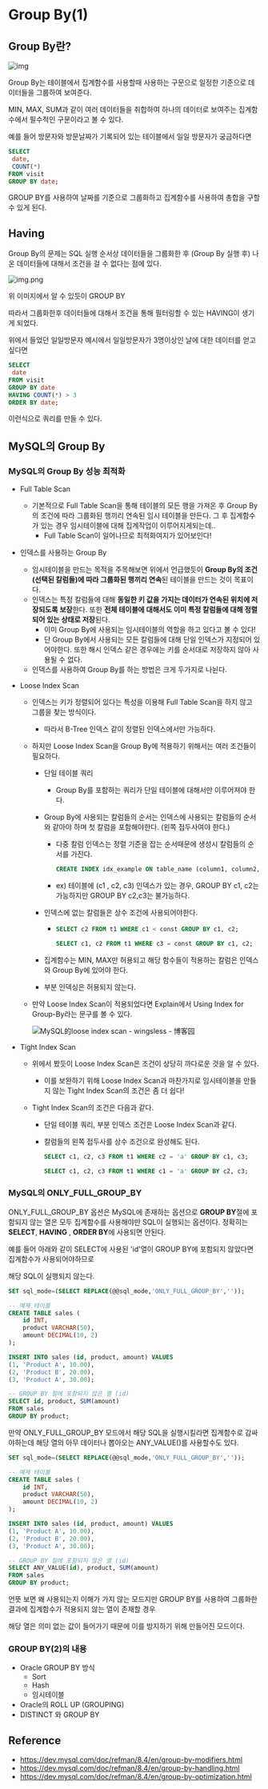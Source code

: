 # Group By(1)

## Group By란?

![img](https://blog.kakaocdn.net/dn/1kPUl/btqTEMascrt/P6HbT25ol4cWR4LfKDRK4k/img.png)

Group By는 테이블에서 집계함수를 사용할때 사용하는 구문으로 일정한 기준으로 데이터들을 그룹하여 보여준다.

MIN, MAX, SUM과 같이 여러 데이터들을 취합하여 하나의 데이터로 보여주는 집계함수에서 필수적인 구문이라고 볼 수 있다.

예를 들어 방문자와 방문날짜가 기록되어 있는 테이블에서 일일 방문자가 궁금하다면

```sql
SELECT
 date,
 COUNT(*)
FROM visit
GROUP BY date;
```

GROUP BY를 사용하여 날짜를 기준으로 그룹화하고 집계함수를 사용하여 총합을 구할 수 있게 된다.

## Having

Group By의 문제는 SQL 실행 순서상 데이터들을 그룹화한 후 (Group By 실행 후) 나온 데이터들에 대해서 조건을 걸 수 없다는 점에 있다.

![img.png](https://blog.kakaocdn.net/dn/dOq9i4/btsDQ0mOa2U/Ok1Xmn3BXiQ6ELcFzr7HLk/img.png)

위 이미지에서 알 수 있듯이 GROUP BY

따라서 그룹화한후 데이터들에 대해서 조건을 통해 필터링할 수 있는 HAVING이 생기게 되었다.

위에서 들었던 일일방문자 예시에서 일일방문자가 3명이상인 날에 대한 데이터를 얻고 싶다면

```sql
SELECT
 date
FROM visit
GROUP BY date
HAVING COUNT(*) > 3
ORDER BY date;
```

이런식으로 쿼리를 만들 수 있다.

## MySQL의 Group By



### MySQL의 Group By 성능 최적화

- Full Table Scan

  - 기본적으로 Full Table Scan을 통해 테이블의 모든 행을 가져온 후 Group By의 조건에 따라 그룹화된 행끼리 연속된 임시 테이블을 만든다. 그 후 집계함수가 있는 경우 임시테이블에 대해 집계작업이 이루어지게되는데..
    - Full Table Scan이 일어나므로 최적화여지가 있어보인다!

- 인덱스를 사용하는 Group By

  - 임시테이블을 만드는 목적을 주목해보면 위에서 언급했듯이 **Group By의 조건(선택된 칼럼들)에 따라 그룹화된 행끼리 연속**된 테이블을 만드는 것이 목표이다.
  - 인덱스는 특정 칼럼들에 대해 **동일한 키 값을 가지는 데이터가 연속된 위치에 저장되도록 보장**한다. 또한 **전체 테이블에 대해서도 이미 특정 칼럼들에 대해 정렬되어 있는 상태로 저장**된다.
    - 이미 Group By에 사용되는 임시테이블의 역할을 하고 있다고 볼 수 있다!
    - 단 Group By에서 사용되는 모든 칼럼들에 대해 단일 인덱스가 지정되어 있어야한다. 또한 해시 인덱스 같은 경우에는 키를 순서대로 저장하지 않아 사용될 수 없다.
  - 인덱스를 사용하여 Group By를 하는 방법은 크게 두가지로 나뉜다.

- Loose Index Scan

  - 인덱스는 키가 정렬되어 있다는 특성을 이용해 Full Table Scan을 하지 않고 그룹을 찾는 방식이다.

    - 따라서 B-Tree 인덱스 같이 정렬된 인덱스에서만 가능하다.

  - 하지만 Loose Index Scan을 Group By에 적용하기 위해서는 여러 조건들이 필요하다.

    - 단일 테이블 쿼리

      - Group By를 포함하는 쿼리가 단일 테이블에 대해서만 이루어져야 한다.

    - Group By에 사용되는 칼럼들의 순서는 인덱스에 사용되는 칼럼들의 순서와 같아야 하며 첫 칼럼을 포함해야한다. (왼쪽 접두사여야 한다.)

      - 다중 칼럼 인덱스는 정렬 기준을 잡는 순서때문에 생성시 칼럼들의 순서를 가진다.

        ```sql
        CREATE INDEX idx_example ON table_name (column1, column2, column3);
        ```

      - ex)  테이블에 (c1 , c2, c3) 인덱스가 있는 경우, GROUP BY c1, c2는 가능하지만 GROUP BY c2,c3는 불가능하다.

    - 인덱스에 없는 칼럼들은 상수 조건에 사용되어야한다.

      - ```sql
        SELECT c2 FROM t1 WHERE c1 < const GROUP BY c1, c2;
        ```

        ```sql
        SELECT c1, c2 FROM t1 WHERE c3 = const GROUP BY c1, c2;
        ```

    - 집계함수는 MIN, MAX만 허용되고 해당 함수들이 적용하는 칼럼은 인덱스와 Group By에 있어야 한다.

    - 부분 인덱싱은 허용되지 않는다. 

  - 만약 Loose Index Scan이 적용되었다면 Explain에서 Using Index for Group-By라는 문구를 볼 수 있다.

    ![MySQL的loose index scan - wingsless - 博客园](https://images2015.cnblogs.com/blog/352291/201512/352291-20151210223757558-1265654313.png)

- Tight Index Scan

  - 위에서 봤듯이 Loose Index Scan은 조건이 상당히 까다로운 것을 알 수 있다.

    - 이를 보완하기 위해 Loose Index Scan과 마찬가지로 임시테이블을 만들지 않는 Tight Index Scan의 조건은 좀 더 쉽다!

  - Tight Index Scan의 조건은 다음과 같다.

    - 단일 테이블 쿼리, 부분 인덱스 조건은 Loose Index Scan과 같다.

    - 칼럼들의 왼쪽 접두사를 상수 조건으로 완성해도 된다.

      ```sql
      SELECT c1, c2, c3 FROM t1 WHERE c2 = 'a' GROUP BY c1, c3;
      ```

      ```sql
      SELECT c1, c2, c3 FROM t1 WHERE c1 = 'a' GROUP BY c2, c3;
      ```

### MySQL의 ONLY_FULL_GROUP_BY

ONLY_FULL_GROUP_BY 옵션은 MySQL에 존재하는 옵션으로 **GROUP BY**절에 포함되지 않는 열은 모두 집계함수를 사용해야만 SQL이 실행되는 옵션이다. 정확히는 **SELECT**, **HAVING** , **ORDER BY**에 사용되면 안된다.

예를 들어 아래와 같이 SELECT에 사용된 'id'열이 GROUP BY에 포함되지 않았다면 집계함수가 사용되어야하므로

해당  SQL이 실행되지 않는다.

```sql
SET sql_mode=(SELECT REPLACE(@@sql_mode,'ONLY_FULL_GROUP_BY',''));

-- 예제 테이블
CREATE TABLE sales (
    id INT,
    product VARCHAR(50),
    amount DECIMAL(10, 2)
);

INSERT INTO sales (id, product, amount) VALUES
(1, 'Product A', 10.00),
(2, 'Product B', 20.00),
(3, 'Product A', 30.00);

-- GROUP BY 절에 포함되지 않은 열 (id)
SELECT id, product, SUM(amount)
FROM sales
GROUP BY product;

```



만약 ONLY_FULL_GROUP_BY 모드에서 해당 SQL을 실행시킬라면 집계함수로 감싸야하는데 해당 열의 아무 데이터나 뽑아오는 ANY_VALUE()를 사용할수도 있다.

```sql
SET sql_mode=(SELECT REPLACE(@@sql_mode,'ONLY_FULL_GROUP_BY',''));

-- 예제 테이블
CREATE TABLE sales (
    id INT,
    product VARCHAR(50),
    amount DECIMAL(10, 2)
);

INSERT INTO sales (id, product, amount) VALUES
(1, 'Product A', 10.00),
(2, 'Product B', 20.00),
(3, 'Product A', 30.00);

-- GROUP BY 절에 포함되지 않은 열 (id)
SELECT ANY_VALUE(id), product, SUM(amount)
FROM sales
GROUP BY product;
```



언뜻 보면 왜 사용되는지 이해가 가지 않는 모드지만 GROUP BY를 사용하여 그룹화한 결과에 집계함수가 적용되지 않는 열이 존재할 경우

해당 열은 의미 없는 값이 들어가기 때문에 이를 방지하기 위해 만들어진 모드이다.



### GROUP BY(2)의 내용

- Oracle GROUP BY 방식
  - Sort
  - Hash
  - 임시테이블
- Oracle의 ROLL UP (GROUPING)
- DISTINCT 와 GROUP BY



## Reference

- https://dev.mysql.com/doc/refman/8.4/en/group-by-modifiers.html
- https://dev.mysql.com/doc/refman/8.4/en/group-by-handling.html
- https://dev.mysql.com/doc/refman/8.4/en/group-by-optimization.html



 
